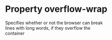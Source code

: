 # Property overflow-wrap

Specifies whether or not the browser can break  
lines with long words, if they overflow the  
container  
